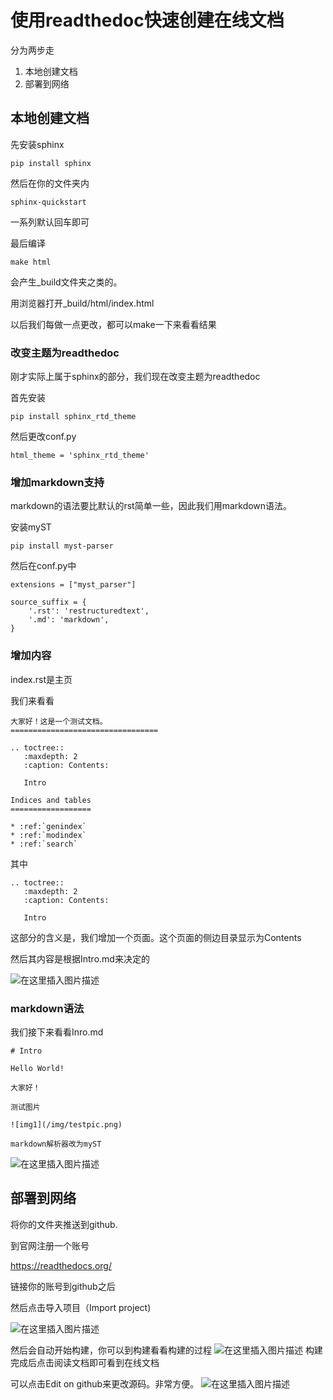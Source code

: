 # 使用readthedoc快速创建在线文档

分为两步走
1. 本地创建文档
2. 部署到网络

## 本地创建文档

先安装sphinx

```
pip install sphinx
```

然后在你的文件夹内
```
sphinx-quickstart
```
一系列默认回车即可

最后编译

```
make html
```

会产生_build文件夹之类的。

用浏览器打开_build/html/index.html


以后我们每做一点更改，都可以make一下来看看结果

### 改变主题为readthedoc

刚才实际上属于sphinx的部分，我们现在改变主题为readthedoc

首先安装

```
pip install sphinx_rtd_theme
```

然后更改conf.py

```
html_theme = 'sphinx_rtd_theme'
```

### 增加markdown支持

markdown的语法要比默认的rst简单一些，因此我们用markdown语法。

安装myST
```
pip install myst-parser
```

然后在conf.py中
```
extensions = ["myst_parser"]

source_suffix = {
    '.rst': 'restructuredtext',
    '.md': 'markdown',
}
```



### 增加内容

index.rst是主页

我们来看看

```
大家好！这是一个测试文档。
=================================

.. toctree::
   :maxdepth: 2
   :caption: Contents:
   
   Intro

Indices and tables
==================

* :ref:`genindex`
* :ref:`modindex`
* :ref:`search`
```

其中

```
.. toctree::
   :maxdepth: 2
   :caption: Contents:
   
   Intro
```

这部分的含义是，我们增加一个页面。这个页面的侧边目录显示为Contents

然后其内容是根据Intro.md来决定的

![在这里插入图片描述](https://img-blog.csdnimg.cn/8d584033eca54f12814d8bfc09c52fbe.png)

### markdown语法
我们接下来看看Inro.md

```
# Intro

Hello World!

大家好！

测试图片

![img1](/img/testpic.png)

markdown解析器改为myST
```

![在这里插入图片描述](https://img-blog.csdnimg.cn/a5039f6385af4e0d986e14e47d85be29.png)



## 部署到网络


将你的文件夹推送到github.

到官网注册一个账号

https://readthedocs.org/

链接你的账号到github之后


然后点击导入项目（Import project)

![在这里插入图片描述](https://img-blog.csdnimg.cn/3ebdf13d2e99403d81ab2f52b4dd676e.png)

然后会自动开始构建，你可以到构建看看构建的过程
![在这里插入图片描述](https://img-blog.csdnimg.cn/ba1a64375e984042b79ea23656070315.png)
构建完成后点击阅读文档即可看到在线文档


可以点击Edit on github来更改源码。非常方便。
![在这里插入图片描述](https://img-blog.csdnimg.cn/6076e0e67219402ca8bc5e76482d4330.png)

